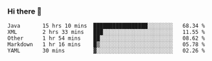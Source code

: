 ### Hi there 👋

<!--
**urzz/urzz** is a ✨ _special_ ✨ repository because its `README.md` (this file) appears on your GitHub profile.

Here are some ideas to get you started:

- 🔭 I’m currently working on ...
- 🌱 I’m currently learning ...
- 👯 I’m looking to collaborate on ...
- 🤔 I’m looking for help with ...
- 💬 Ask me about ...
- 📫 How to reach me: ...
- 😄 Pronouns: ...
- ⚡ Fun fact: ...
-->

<!--START_SECTION:waka-->
```text
Java       15 hrs 10 mins  █████████████████░░░░░░░░   68.34 % 
XML        2 hrs 33 mins   ███░░░░░░░░░░░░░░░░░░░░░░   11.55 % 
Other      1 hr 54 mins    ██░░░░░░░░░░░░░░░░░░░░░░░   08.62 % 
Markdown   1 hr 16 mins    █▒░░░░░░░░░░░░░░░░░░░░░░░   05.78 % 
YAML       30 mins         ▓░░░░░░░░░░░░░░░░░░░░░░░░   02.26 % 
```
<!--END_SECTION:waka-->
